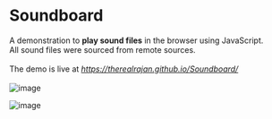 # Soundboard
A demonstration to **play sound files** in the browser using JavaScript. <br>
All sound files were sourced from remote sources.<br><br>
The demo is live at *https://therealrajan.github.io/Soundboard/* <br><br>
![image](https://user-images.githubusercontent.com/22878736/129447807-84e67829-b1a8-4b49-963e-f93d9f1e024d.png)

![image](https://user-images.githubusercontent.com/22878736/129448085-a2535a9e-d4d9-4fae-9410-ec24df295cc8.png)


